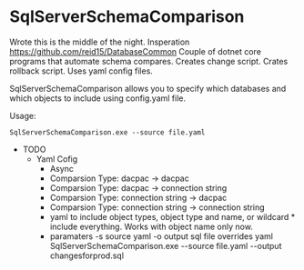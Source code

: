 # SqlServerSchemaComparison
Wrote this is the middle of the night.
Insperation https://github.com/reid15/DatabaseCommon 
Couple of dotnet core programs that automate schema compares.
Creates change script.
Crates rollback script.
Uses yaml config files.

SqlServerSchemaComparison allows you to specify which databases and which objects to include using config.yaml file.


Usage:

```
SqlServerSchemaComparison.exe --source file.yaml
```

* TODO
    * Yaml Cofig
        * Async
        * Comparsion Type: dacpac -> dacpac
        * Comparsion Type: dacpac -> connection string
        * Comparsion Type: connection string -> dacpac
        * Comparsion Type: connection string -> connection string
        * yaml to include object types, object type and name, or wildcard * include everything.  Works with object name only now.
        * paramaters -s source yaml -o output sql file overrides yaml SqlServerSchemaComparison.exe --source file.yaml --output changesforprod.sql

